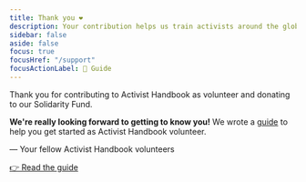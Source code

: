 ```yaml
---
title: Thank you ❤️
description: Your contribution helps us train activists around the globe.
sidebar: false
aside: false
focus: true
focusHref: "/support"
focusActionLabel: 📖 Guide
---
```


Thank you for contributing to Activist Handbook as volunteer and donating to our Solidarity Fund.

**We're really looking forward to getting to know you!** We wrote a [guide](/support) to help you get started as Activist Handbook volunteer.

— Your fellow Activist Handbook volunteers

<a href="/support" class="button">👉 Read the guide</a>
